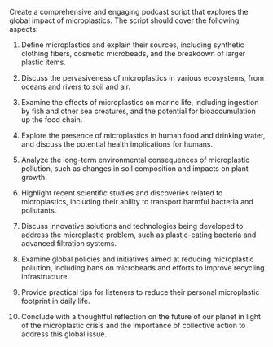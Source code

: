 Create a comprehensive and engaging podcast script that explores the global impact of microplastics. The script should cover the following aspects:

1. Define microplastics and explain their sources, including synthetic clothing fibers, cosmetic microbeads, and the breakdown of larger plastic items.

2. Discuss the pervasiveness of microplastics in various ecosystems, from oceans and rivers to soil and air.

3. Examine the effects of microplastics on marine life, including ingestion by fish and other sea creatures, and the potential for bioaccumulation up the food chain.

4. Explore the presence of microplastics in human food and drinking water, and discuss the potential health implications for humans.

5. Analyze the long-term environmental consequences of microplastic pollution, such as changes in soil composition and impacts on plant growth.

6. Highlight recent scientific studies and discoveries related to microplastics, including their ability to transport harmful bacteria and pollutants.

7. Discuss innovative solutions and technologies being developed to address the microplastic problem, such as plastic-eating bacteria and advanced filtration systems.

8. Examine global policies and initiatives aimed at reducing microplastic pollution, including bans on microbeads and efforts to improve recycling infrastructure.

9. Provide practical tips for listeners to reduce their personal microplastic footprint in daily life.

10. Conclude with a thoughtful reflection on the future of our planet in light of the microplastic crisis and the importance of collective action to address this global issue.